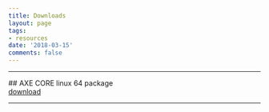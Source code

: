 ```yaml
---
title: Downloads
layout: page
tags:
- resources
date: '2018-03-15'
comments: false
---
```

<hr class="hr-line">
## AXE CORE linux 64 package
<div markdown="0"><a href="https://github.com/AXErunners/axe/releases/download/v1.1.3/axecore-1.1.3-linux64.tar.gz" class="btn btn-info">download</a></div>

<hr class="hr-line">

